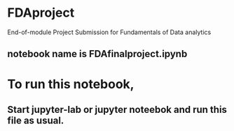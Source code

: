 # FDAproject
End-of-module Project Submission for Fundamentals of Data analytics

## notebook name is FDAfinalproject.ipynb

# To run this notebook, 
## Start jupyter-lab or jupyter noteebok and run this file as usual.
